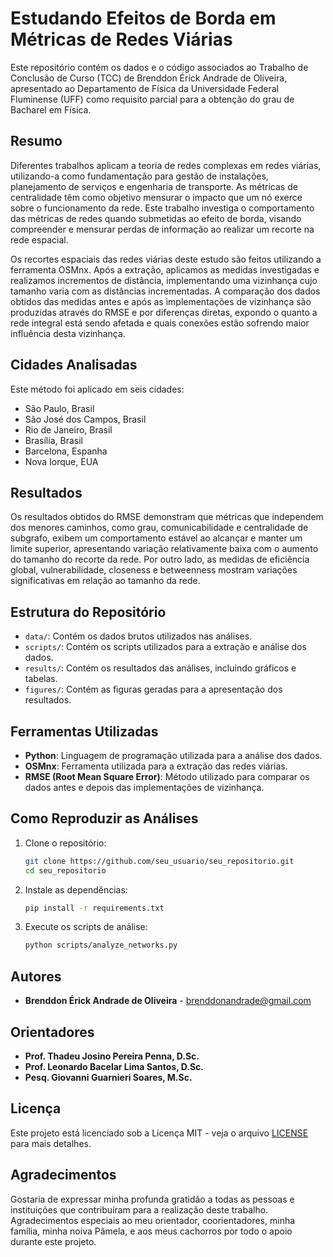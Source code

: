 # Estudando Efeitos de Borda em Métricas de Redes Viárias

Este repositório contém os dados e o código associados ao Trabalho de Conclusão de Curso (TCC) de Brenddon Érick Andrade de Oliveira, apresentado ao Departamento de Física da Universidade Federal Fluminense (UFF) como requisito parcial para a obtenção do grau de Bacharel em Física.

## Resumo

Diferentes trabalhos aplicam a teoria de redes complexas em redes viárias, utilizando-a como fundamentação para gestão de instalações, planejamento de serviços e engenharia de transporte. As métricas de centralidade têm como objetivo mensurar o impacto que um nó exerce sobre o funcionamento da rede. Este trabalho investiga o comportamento das métricas de redes quando submetidas ao efeito de borda, visando compreender e mensurar perdas de informação ao realizar um recorte na rede espacial.

Os recortes espaciais das redes viárias deste estudo são feitos utilizando a ferramenta OSMnx. Após a extração, aplicamos as medidas investigadas e realizamos incrementos de distância, implementando uma vizinhança cujo tamanho varia com as distâncias incrementadas. A comparação dos dados obtidos das medidas antes e após as implementações de vizinhança são produzidas através do RMSE e por diferenças diretas, expondo o quanto a rede integral está sendo afetada e quais conexões estão sofrendo maior influência desta vizinhança.

## Cidades Analisadas

Este método foi aplicado em seis cidades:
- São Paulo, Brasil
- São José dos Campos, Brasil
- Rio de Janeiro, Brasil
- Brasília, Brasil
- Barcelona, Espanha
- Nova Iorque, EUA

## Resultados

Os resultados obtidos do RMSE demonstram que métricas que independem dos menores caminhos, como grau, comunicabilidade e centralidade de subgrafo, exibem um comportamento estável ao alcançar e manter um limite superior, apresentando variação relativamente baixa com o aumento do tamanho do recorte da rede. Por outro lado, as medidas de eficiência global, vulnerabilidade, closeness e betweenness mostram variações significativas em relação ao tamanho da rede.

## Estrutura do Repositório

- `data/`: Contém os dados brutos utilizados nas análises.
- `scripts/`: Contém os scripts utilizados para a extração e análise dos dados.
- `results/`: Contém os resultados das análises, incluindo gráficos e tabelas.
- `figures/`: Contém as figuras geradas para a apresentação dos resultados.

## Ferramentas Utilizadas

- **Python**: Linguagem de programação utilizada para a análise dos dados.
- **OSMnx**: Ferramenta utilizada para a extração das redes viárias.
- **RMSE (Root Mean Square Error)**: Método utilizado para comparar os dados antes e depois das implementações de vizinhança.

## Como Reproduzir as Análises

1. Clone o repositório:
    ```bash
    git clone https://github.com/seu_usuario/seu_repositorio.git
    cd seu_repositorio
    ```

2. Instale as dependências:
    ```bash
    pip install -r requirements.txt
    ```

3. Execute os scripts de análise:
    ```bash
    python scripts/analyze_networks.py
    ```

## Autores

- **Brenddon Érick Andrade de Oliveira** - [brenddonandrade@gmail.com](mailto:brenddonandrade@gmail.com)

## Orientadores

- **Prof. Thadeu Josino Pereira Penna, D.Sc.**
- **Prof. Leonardo Bacelar Lima Santos, D.Sc.**
- **Pesq. Giovanni Guarnieri Soares, M.Sc.**

## Licença

Este projeto está licenciado sob a Licença MIT - veja o arquivo [LICENSE](LICENSE) para mais detalhes.

## Agradecimentos

Gostaria de expressar minha profunda gratidão a todas as pessoas e instituições que contribuíram para a realização deste trabalho. Agradecimentos especiais ao meu orientador, coorientadores, minha família, minha noiva Pâmela, e aos meus cachorros por todo o apoio durante este projeto.

